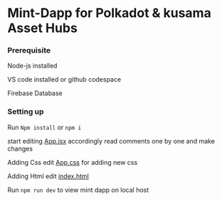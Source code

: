 # Mint-Dapp for Polkadot & kusama Asset Hubs

### Prerequisite
Node-js installed

VS code installed or github codespace

Firebase Database

### Setting up
Run `Npm install` or `npm i`

start editing [App.jsx](vite-project/src/App.jsx) accordingly read comments one by one and make changes

Adding Css edit [App.css](vite-project/src/App.css) for adding new css

Adding Html edit [index.html]( vite-project/index.html)

Run `npm run dev` to view mint dapp on local host
